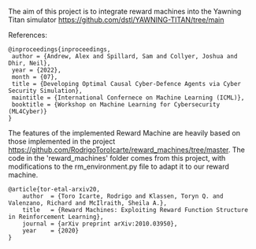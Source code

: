 The aim of this project is to integrate reward machines into the Yawning Titan simulator https://github.com/dstl/YAWNING-TITAN/tree/main

References:
```
@inproceedings{inproceedings,
 author = {Andrew, Alex and Spillard, Sam and Collyer, Joshua and Dhir, Neil},
 year = {2022},
 month = {07},
 title = {Developing Optimal Causal Cyber-Defence Agents via Cyber Security Simulation},
 maintitle = {International Confernece on Machine Learning (ICML)},
 booktitle = {Workshop on Machine Learning for Cybersecurity (ML4Cyber)}
}
```
The features of the implemented Reward Machine are heavily based on those implemented in the project https://github.com/RodrigoToroIcarte/reward_machines/tree/master. The code in the 'reward_machines' folder comes from this project, with modifications to the rm_environment.py file to adapt it to our reward machine.

```
@article{tor-etal-arxiv20,
    author  = {Toro Icarte, Rodrigo and Klassen, Toryn Q. and Valenzano, Richard and McIlraith, Sheila A.},
    title   = {Reward Machines: Exploiting Reward Function Structure in Reinforcement Learning},
    journal = {arXiv preprint arXiv:2010.03950},
    year    = {2020}
}
```
